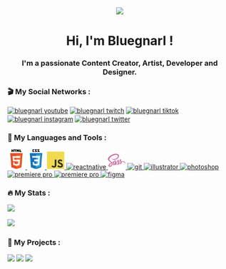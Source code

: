 <div id="header" align="center">
  <a href="https://linktr.ee/bluegnarl" target="_blank"><img src="https://media.giphy.com/media/juua9i2c2fA0AIp2iq/giphy.gif" width="220"/></a>
</div>
<h1 align="center">Hi, I'm <span style="color: FB8C00">Bluegnarl</span> !</h1>
<h3 align="center">I'm a passionate Content Creator, Artist, Developer and Designer.</h3>
<h3 align="left">🎬 My Social Networks :</h3>
<p align="left">
<a href="https://www.youtube.com/@Bluegnarl" target="blank"><img align="center" src="https://www.iconpacks.net/icons/2/free-youtube-logo-icon-2431-thumb.png" alt="bluegnarl youtube" height="35" width="35" /></a>
<a href="https://www.twitch.tv/bluegnarl" target="blank"><img align="center" src="https://cdn-icons-png.flaticon.com/512/5968/5968819.png" alt="bluegnarl twitch" height="30" width="30" /></a>
<a href="https://tiktok.com/@Bluegnarl" target="blank"><img align="center" src="https://cdn4.iconfinder.com/data/icons/social-media-flat-7/64/Social-media_Tiktok-512.png" alt="bluegnarl tiktok" height="30" width="30" /></a>
<a href="https://instagram.com/bluegnarl" target="blank"><img align="center" src="https://raw.githubusercontent.com/rahuldkjain/github-profile-readme-generator/master/src/images/icons/Social/instagram.svg" alt="bluegnarl instagram" height="30" width="30" /></a>
<a href="https://twitter.com/bluegnarl" target="blank"><img align="center" src="https://raw.githubusercontent.com/rahuldkjain/github-profile-readme-generator/master/src/images/icons/Social/twitter.svg" alt="bluegnarl twitter" height="30" width="30" /></a>

</p>

<h3 align="left">🔧 My Languages and Tools :</h3>
<p align="left">  <a href="https://www.w3.org/html/" target="_blank" rel="noreferrer"> <img src="https://raw.githubusercontent.com/devicons/devicon/master/icons/html5/html5-original-wordmark.svg" alt="html5" width="40" height="45"/> </a><a href="https://www.w3schools.com/css/" target="_blank" rel="noreferrer"> <img src="https://raw.githubusercontent.com/devicons/devicon/master/icons/css3/css3-original-wordmark.svg" alt="css3" width="40" height="45"/> </a> 
  <a href="https://developer.mozilla.org/en-US/docs/Web/JavaScript" target="_blank" rel="noreferrer"> <img src="https://raw.githubusercontent.com/devicons/devicon/master/icons/javascript/javascript-original.svg" alt="javascript" width="40" height="40"/> </a>
  <a href="https://reactnative.dev/" target="_blank" rel="noreferrer"> <img src="https://reactnative.dev/img/header_logo.svg" alt="reactnative" width="40" height="40"/> </a> <a href="https://sass-lang.com" target="_blank" rel="noreferrer"> <img src="https://raw.githubusercontent.com/devicons/devicon/master/icons/sass/sass-original.svg" alt="sass" width="40" height="40"/> </a> <a href="https://git-scm.com/" target="_blank" rel="noreferrer"> <img src="https://www.vectorlogo.zone/logos/git-scm/git-scm-icon.svg" alt="git" width="40" height="40"/> </a> <a href="https://www.adobe.com/in/products/illustrator.html" target="_blank" rel="noreferrer"> <img src="https://www.adobe.com/content/dam/cc/icons/illustrator.svg" alt="illustrator" width="40" height="40"/> </a> <a href="https://www.photoshop.com/en" target="_blank" rel="noreferrer"> <img src="https://www.adobe.com/content/dam/acom/one-console/icons_rebrand/ps_appicon.svg" alt="photoshop" width="40" height="40"/> </a> <a href="https://www.adobe.com/products/premiere.html" target="_blank" rel="noreferrer"> <img src="https://www.adobe.com/content/dam/acom/one-console/icons_rebrand/pr_appicon.svg" alt="premiere pro" width="40" height="40"/> </a><a href="https://www.adobe.com/products/aftereffects.html" target="_blank" rel="noreferrer"> <img src="https://www.adobe.com/content/dam/cc/us/en/products/ccoverview/ae_cc_app_RGB.svg" alt="premiere pro" width="40" height="40"/> </a><a href="https://www.figma.com/" target="_blank" rel="noreferrer"> <img src="https://www.vectorlogo.zone/logos/figma/figma-icon.svg" alt="figma" width="40" height="40"/> </a>
</p>
<h3 align="left">🔥 My Stats :</h3>
<p><a href="https://git.io/streak-stats"><img src="http://github-readme-streak-stats.herokuapp.com?user=bluegnarl&theme=dark&hide_border=true&border_radius=40&date_format=j%20M%5B%20Y%5D"/></a></p>
<p><a href="https://github.com/anuraghazra/github-readme-stats"><img src="https://github-readme-stats.vercel.app/api/top-langs/?username=bluegnarl&layout=compact&bg_color=151515&border_radius=40&title_color=FB8C00&text_color=ffffff&hide_border=true"/></a></p>
<h3 align="left">🚧 My Projects :</h3>
<p><a href="https://github.com/FullCycleConceptaria/Merciki-copy"><img src="https://github-readme-stats.vercel.app/api/pin/?username=FullCycleConceptaria&repo=Merciki-copy&bg_color=151515&hide_border=true&border_radius=40&title_color=FB8C00&text_color=ffffff"/></a>
<a href="https://github.com/FullCycleConceptaria/rainalert-react"><img src="https://github-readme-stats.vercel.app/api/pin/?username=FullCycleConceptaria&repo=rainalert-react&bg_color=151515&hide_border=true&border_radius=40&title_color=FB8C00&text_color=ffffff"/></a>
<a href="https://github.com/FullCycleConceptaria/token"><img src="https://github-readme-stats.vercel.app/api/pin/?username=FullCycleConceptaria&repo=token&bg_color=151515&hide_border=true&border_radius=40&title_color=FB8C00&text_color=ffffff"/></a></p>
